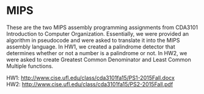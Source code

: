 # MIPS

These are the two MIPS assembly programming assignments from CDA3101 Introduction to Computer Organization. Essentially,
we were provided an algorithm in pseudocode and were asked to translate it into the MIPS assembly language. In HW1, we
created a palindrome detector that determines whether or not a number is a palindrome or not. In HW2, we were asked to
create Greatest Common Denominator and Least Common Multiple functions.

HW1: http://www.cise.ufl.edu/class/cda3101fa15/PS1-2015Fall.docx <br>
HW2: http://www.cise.ufl.edu/class/cda3101fa15/PS2-2015Fall.pdf
